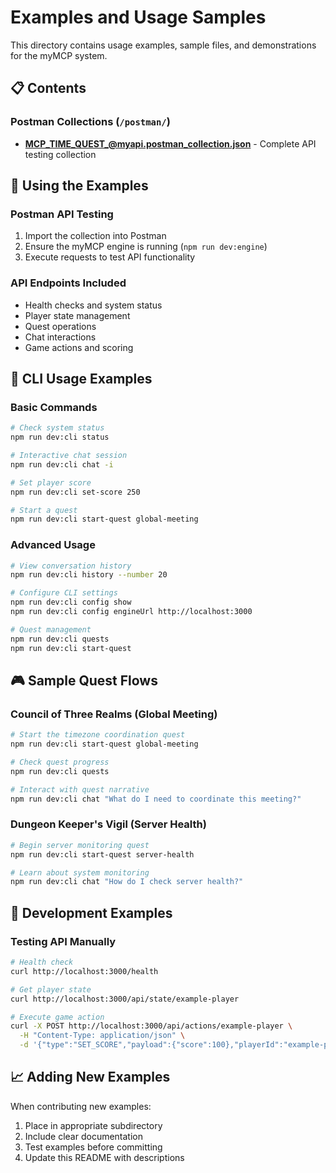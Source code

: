 # Examples and Usage Samples

This directory contains usage examples, sample files, and demonstrations for the myMCP system.

## 📋 Contents

### Postman Collections (`/postman/`)
- **MCP_TIME_QUEST_@myapi.postman_collection.json** - Complete API testing collection

## 🚀 Using the Examples

### Postman API Testing
1. Import the collection into Postman
2. Ensure the myMCP engine is running (`npm run dev:engine`)
3. Execute requests to test API functionality

### API Endpoints Included
- Health checks and system status
- Player state management
- Quest operations
- Chat interactions
- Game actions and scoring

## 📝 CLI Usage Examples

### Basic Commands
```bash
# Check system status
npm run dev:cli status

# Interactive chat session
npm run dev:cli chat -i

# Set player score
npm run dev:cli set-score 250

# Start a quest
npm run dev:cli start-quest global-meeting
```

### Advanced Usage
```bash
# View conversation history
npm run dev:cli history --number 20

# Configure CLI settings
npm run dev:cli config show
npm run dev:cli config engineUrl http://localhost:3000

# Quest management
npm run dev:cli quests
npm run dev:cli start-quest
```

## 🎮 Sample Quest Flows

### Council of Three Realms (Global Meeting)
```bash
# Start the timezone coordination quest
npm run dev:cli start-quest global-meeting

# Check quest progress
npm run dev:cli quests

# Interact with quest narrative
npm run dev:cli chat "What do I need to coordinate this meeting?"
```

### Dungeon Keeper's Vigil (Server Health)
```bash
# Begin server monitoring quest
npm run dev:cli start-quest server-health

# Learn about system monitoring
npm run dev:cli chat "How do I check server health?"
```

## 🔧 Development Examples

### Testing API Manually
```bash
# Health check
curl http://localhost:3000/health

# Get player state
curl http://localhost:3000/api/state/example-player

# Execute game action
curl -X POST http://localhost:3000/api/actions/example-player \
  -H "Content-Type: application/json" \
  -d '{"type":"SET_SCORE","payload":{"score":100},"playerId":"example-player"}'
```

## 📈 Adding New Examples

When contributing new examples:
1. Place in appropriate subdirectory
2. Include clear documentation
3. Test examples before committing
4. Update this README with descriptions
